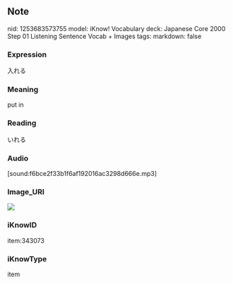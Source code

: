 ## Note
nid: 1253683573755
model: iKnow! Vocabulary
deck: Japanese Core 2000 Step 01 Listening Sentence Vocab + Images
tags: 
markdown: false

### Expression
入れる

### Meaning
put in

### Reading
いれる

### Audio
[sound:f6bce2f33b1f6af192016ac3298d666e.mp3]

### Image_URI
<!DOCTYPE html>
<title></title>
<img src="027a6a740307ab241da621a65600a902.jpg">



### iKnowID
item:343073

### iKnowType
item
